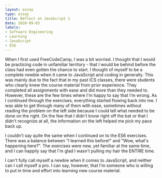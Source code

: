 ```yaml
---
layout: essay
type: essay
title: Reflect on JavaScript 1
date: 2020-09-03
labels:
- Software Engineering
- Learning
- JavaScript
- ES6
---
```


When I first used FreeCodeCamp, I was a bit worried. I thought that I would be practicing code in unfamiliar territory - that I would be behind before the class had even gotten the chance to start. I thought of myself to be a complete newbie when it came to JavaScript and coding in generally. This was mainly due to the fact that in my past ICS classes, there were students who clearly knew the course material from prior experience. They completed all assignments with ease and did more than they needed to. However, these are the few times where I'm happy to say that I'm wrong. As I continued through the exercises, everything started flowing back into me. I was able to get through many of them with ease, sometimes without reading the problem on the left side because I could tell what needed to be done on the right. On the few that I didn't know right off the bat or that I didn't recognize at all, the information on the left helped me pick my pace back up.

I couldn't say quite the same when I continued on to the ES6 exercises. There was a balance between "I learned this before!" and "Wow, what's happening here?". The exercises were new, yet familiar at the same time, and I can happily say that I'm glad I wasn't pulling my hair the ENTIRE time.



I can't fully call myself a newbie when it comes to JavaScript, and neither can I call myself a pro. I can say, however, that I'm someone who is willing to put in time and effort into learning new course material.
